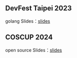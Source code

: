 ## DevFest Taipei 2023
golang
Slides：[slides](https://speakerdeck.com/weitheshinobi/golang-framework-shi-zen-mo-zuo-chu-zhe-xie-ku-gong-neng)  

## COSCUP 2024
open source
Slides：[slides](https://speakerdeck.com/weitheshinobi/golang-framework-shi-zen-mo-zuo-chu-zhe-xie-ku-gong-neng](https://speakerdeck.com/weitheshinobi/coscup2024))  

